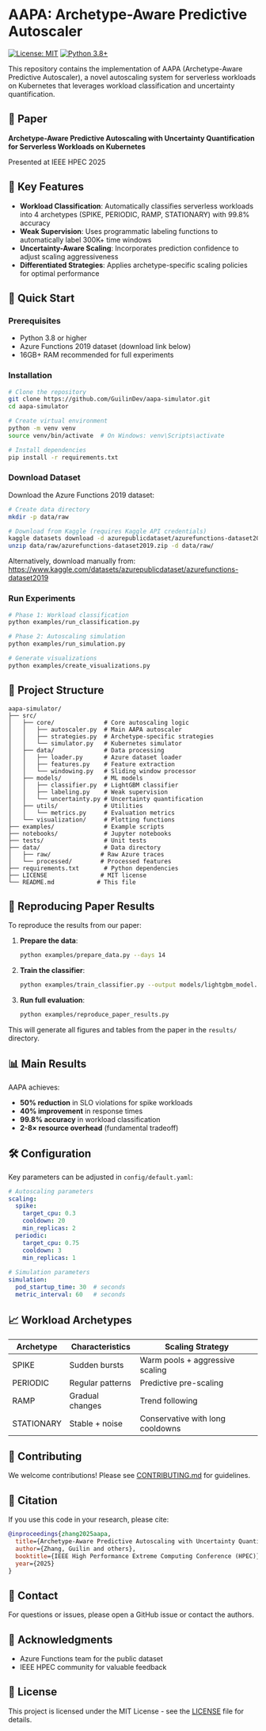 # AAPA: Archetype-Aware Predictive Autoscaler

[![License: MIT](https://img.shields.io/badge/License-MIT-yellow.svg)](https://opensource.org/licenses/MIT)
[![Python 3.8+](https://img.shields.io/badge/python-3.8+-blue.svg)](https://www.python.org/downloads/)

This repository contains the implementation of AAPA (Archetype-Aware Predictive Autoscaler), a novel autoscaling system for serverless workloads on Kubernetes that leverages workload classification and uncertainty quantification.

## 📄 Paper

**Archetype-Aware Predictive Autoscaling with Uncertainty Quantification for Serverless Workloads on Kubernetes**

Presented at IEEE HPEC 2025

## 🎯 Key Features

- **Workload Classification**: Automatically classifies serverless workloads into 4 archetypes (SPIKE, PERIODIC, RAMP, STATIONARY) with 99.8% accuracy
- **Weak Supervision**: Uses programmatic labeling functions to automatically label 300K+ time windows
- **Uncertainty-Aware Scaling**: Incorporates prediction confidence to adjust scaling aggressiveness
- **Differentiated Strategies**: Applies archetype-specific scaling policies for optimal performance

## 🚀 Quick Start

### Prerequisites

- Python 3.8 or higher
- Azure Functions 2019 dataset (download link below)
- 16GB+ RAM recommended for full experiments

### Installation

```bash
# Clone the repository
git clone https://github.com/GuilinDev/aapa-simulator.git
cd aapa-simulator

# Create virtual environment
python -m venv venv
source venv/bin/activate  # On Windows: venv\Scripts\activate

# Install dependencies
pip install -r requirements.txt
```

### Download Dataset

Download the Azure Functions 2019 dataset:
```bash
# Create data directory
mkdir -p data/raw

# Download from Kaggle (requires Kaggle API credentials)
kaggle datasets download -d azurepublicdataset/azurefunctions-dataset2019 -p data/raw/
unzip data/raw/azurefunctions-dataset2019.zip -d data/raw/
```

Alternatively, download manually from: https://www.kaggle.com/datasets/azurepublicdataset/azurefunctions-dataset2019

### Run Experiments

```bash
# Phase 1: Workload classification
python examples/run_classification.py

# Phase 2: Autoscaling simulation
python examples/run_simulation.py

# Generate visualizations
python examples/create_visualizations.py
```

## 📁 Project Structure

```
aapa-simulator/
├── src/
│   ├── core/              # Core autoscaling logic
│   │   ├── autoscaler.py  # Main AAPA autoscaler
│   │   ├── strategies.py  # Archetype-specific strategies
│   │   └── simulator.py   # Kubernetes simulator
│   ├── data/              # Data processing
│   │   ├── loader.py      # Azure dataset loader
│   │   ├── features.py    # Feature extraction
│   │   └── windowing.py   # Sliding window processor
│   ├── models/            # ML models
│   │   ├── classifier.py  # LightGBM classifier
│   │   ├── labeling.py    # Weak supervision
│   │   └── uncertainty.py # Uncertainty quantification
│   ├── utils/             # Utilities
│   │   └── metrics.py     # Evaluation metrics
│   └── visualization/     # Plotting functions
├── examples/              # Example scripts
├── notebooks/             # Jupyter notebooks
├── tests/                 # Unit tests
├── data/                  # Data directory
│   ├── raw/              # Raw Azure traces
│   └── processed/        # Processed features
├── requirements.txt       # Python dependencies
├── LICENSE               # MIT license
└── README.md            # This file
```

## 🔬 Reproducing Paper Results

To reproduce the results from our paper:

1. **Prepare the data**:
   ```bash
   python examples/prepare_data.py --days 14
   ```

2. **Train the classifier**:
   ```bash
   python examples/train_classifier.py --output models/lightgbm_model.pkl
   ```

3. **Run full evaluation**:
   ```bash
   python examples/reproduce_paper_results.py
   ```

This will generate all figures and tables from the paper in the `results/` directory.

## 📊 Main Results

AAPA achieves:
- **50% reduction** in SLO violations for spike workloads
- **40% improvement** in response times
- **99.8% accuracy** in workload classification
- **2-8× resource overhead** (fundamental tradeoff)

## 🛠️ Configuration

Key parameters can be adjusted in `config/default.yaml`:

```yaml
# Autoscaling parameters
scaling:
  spike:
    target_cpu: 0.3
    cooldown: 20
    min_replicas: 2
  periodic:
    target_cpu: 0.75
    cooldown: 3
    min_replicas: 1
    
# Simulation parameters
simulation:
  pod_startup_time: 30  # seconds
  metric_interval: 60   # seconds
```

## 📈 Workload Archetypes

| Archetype | Characteristics | Scaling Strategy |
|-----------|----------------|------------------|
| SPIKE | Sudden bursts | Warm pools + aggressive scaling |
| PERIODIC | Regular patterns | Predictive pre-scaling |
| RAMP | Gradual changes | Trend following |
| STATIONARY | Stable + noise | Conservative with long cooldowns |

## 🤝 Contributing

We welcome contributions! Please see [CONTRIBUTING.md](CONTRIBUTING.md) for guidelines.

## 📝 Citation

If you use this code in your research, please cite:

```bibtex
@inproceedings{zhang2025aapa,
  title={Archetype-Aware Predictive Autoscaling with Uncertainty Quantification for Serverless Workloads on Kubernetes},
  author={Zhang, Guilin and others},
  booktitle={IEEE High Performance Extreme Computing Conference (HPEC)},
  year={2025}
}
```

## 📧 Contact

For questions or issues, please open a GitHub issue or contact the authors.

## 🙏 Acknowledgments

- Azure Functions team for the public dataset
- IEEE HPEC community for valuable feedback

## 📄 License

This project is licensed under the MIT License - see the [LICENSE](LICENSE) file for details.